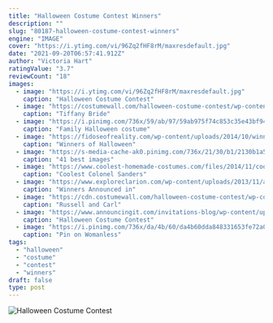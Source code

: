 ```yaml
---
title: "Halloween Costume Contest Winners"
description: ""
slug: "80187-halloween-costume-contest-winners"
engine: "IMAGE"
cover: "https://i.ytimg.com/vi/96Zq2fHF8rM/maxresdefault.jpg"
date: "2021-09-20T06:57:41.912Z"
author: "Victoria Hart"
ratingValue: "3.7"
reviewCount: "18"
images:
  - image: "https://i.ytimg.com/vi/96Zq2fHF8rM/maxresdefault.jpg"
    caption: "Halloween Costume Contest"
  - image: "https://costumewall.com/halloween-costume-contest/wp-content/uploads/2019/10/20191029_170329-0.jpg"
    caption: "Tiffany Bride"
  - image: "https://i.pinimg.com/736x/59/ab/97/59ab975f74c853c35e43bf94343a9131--hazmat-suit-family-halloween.jpg"
    caption: "Family Halloween costume"
  - image: "https://fidoseofreality.com/wp-content/uploads/2014/10/winner1-1024x682.jpg"
    caption: "Winners of Halloween"
  - image: "https://s-media-cache-ak0.pinimg.com/736x/21/30/b1/2130b1a5d170af887460b6b449cdc77c--homemade-costumes-diy-costumes.jpg"
    caption: "41 best images"
  - image: "https://www.coolest-homemade-costumes.com/files/2014/11/coolest-colonel-sanders-and-bucket-of-fried-chicken-couples-costume-134671.JPG"
    caption: "Coolest Colonel Sanders"
  - image: "https://www.exploreclarion.com/wp-content/uploads/2013/11/adult-winner-ec.jpg"
    caption: "Winners Announced in"
  - image: "https://cdn.costumewall.com/halloween-costume-contest/wp-content/uploads/2018/10/0941114B-2277-4C67-BBD1-CDADBCC0E7AC-e1541059171255-1024x1721.jpeg"
    caption: "Russell and Carl"
  - image: "https://www.announcingit.com/invitations-blog/wp-content/uploads/2016/08/Cloaked-Vampire-Smile-Halloween-Costume-Party-Invitations-Pr.jpg"
    caption: "Halloween Costume Contest"
  - image: "https://i.pinimg.com/736x/da/4b/60/da4b60dda848331653fe72a097647174.jpg"
    caption: "Pin on Womanless"
tags:
  - "halloween"
  - "costume"
  - "contest"
  - "winners"
draft: false
type: post
---
```



![Halloween Costume Contest](https://i.ytimg.com/vi/96Zq2fHF8rM/maxresdefault.jpg "Halloween Costume Contest")


<!--inArticleAds-->

<!--galleryOne-->


<!--inArticleAds-->

<!--galleryTwo-->


<!--galleryThree-->

